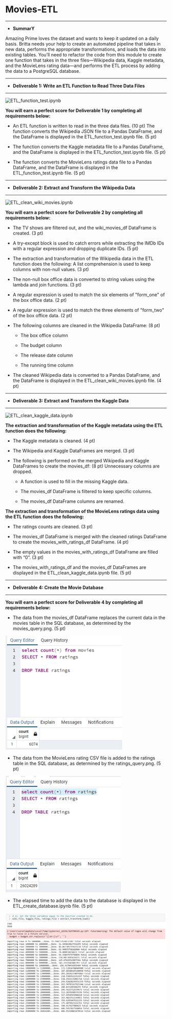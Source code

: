 # Movies-ETL

-----------------------------------

- **SummarY**

Amazing Prime loves the dataset and wants to keep it updated on a daily basis. Britta needs your help to create an automated pipeline that takes in new data, performs the appropriate transformations, and loads the data into existing tables. You’ll need to refactor the code from this module to create one function that takes in the three files—Wikipedia data, Kaggle metadata, and the MovieLens rating data—and performs the ETL process by adding the data to a PostgreSQL database.

-----------------------------------

- **Deliverable 1: Write an ETL Function to Read Three Data Files**

-----------------------------------

![ETL_function_test.ipynb](https://github.com/Bionicbabes/Movies-ETL/blob/main/ETL_function_test.ipynb)

**You will earn a perfect score for Deliverable 1 by completing all requirements below:**

-  An ETL function is written to read in the three data files. (10 pt)
The function converts the Wikipedia JSON file to a Pandas DataFrame, and the DataFrame is displayed in the ETL_function_test.ipynb file. (5 pt)

-  The function converts the Kaggle metadata file to a Pandas DataFrame, and the DataFrame is displayed in the ETL_function_test.ipynb file. (5 pt)

-  The function converts the MovieLens ratings data file to a Pandas DataFrame, and the DataFrame is displayed in the ETL_function_test.ipynb file. (5 pt)


-----------------------------------

- **Deliverable 2: Extract and Transform the Wikipedia Data**

-----------------------------------

![ETL_clean_wiki_movies.ipynb](https://github.com/Bionicbabes/Movies-ETL/blob/main/ETL_clean_wiki_movies.ipynb)

**You will earn a perfect score for Deliverable 2 by completing all requirements below:**

-  The TV shows are filtered out, and the wiki_movies_df DataFrame is created. (3 pt)

-  A try-except block is used to catch errors while extracting the IMDb IDs with a regular expression and dropping duplicate IDs. (5 pt)

-  The extraction and transformation of the Wikipedia data in the ETL function does the following:
   A list comprehension is used to keep columns with non-null values. (3 pt)
   
-  The non-null box office data is converted to string values using the lambda and join functions. (3 pt)

-  A regular expression is used to match the six elements of "form_one" of the box office data. (2 pt)

-  A regular expression is used to match the three elements of "form_two" of the box office data. (2 pt)

-  The following columns are cleaned in the Wikipedia DataFrame: (8 pt)
   
   -  The box office column
   
   -  The budget column
   
   -  The release date column
   
   -  The running time column
   
-  The cleaned Wikipedia data is converted to a Pandas DataFrame, and the DataFrame is displayed in the ETL_clean_wiki_movies.ipynb file. (4 pt)

-----------------------------------

- **Deliverable 3: Extract and Transform the Kaggle Data**

-----------------------------------

![ETL_clean_kaggle_data.ipynb](https://github.com/Bionicbabes/Movies-ETL/blob/main/ETL_clean_kaggle_data.ipynb)

**The extraction and transformation of the Kaggle metadata using the ETL function does the following:**

-  The Kaggle metadata is cleaned. (4 pt)

-  The Wikipedia and Kaggle DataFrames are merged. (3 pt)

-  The following is performed on the merged Wikipedia and Kaggle DataFrames to create the movies_df: (8 pt)
   Unnecessary columns are dropped.

   -  A function is used to fill in the missing Kaggle data.
   
   -  The movies_df DataFrame is filtered to keep specific columns.
   
   -  The movies_df DataFrame columns are renamed.
   
 **The extraction and transformation of the MovieLens ratings data using the ETL function does the following:**
   
-  The ratings counts are cleaned. (3 pt)

-  The movies_df DataFrame is merged with the cleaned ratings DataFrame to create the movies_with_ratings_df DataFrame. (4 pt)

-  The empty values in the movies_with_ratings_df DataFrame are filled with “0”. (3 pt)

-  The movies_with_ratings_df and the movies_df DataFrames are displayed in the ETL_clean_kaggle_data.ipynb file. (5 pt)

-----------------------------------

- **Deliverable 4: Create the Movie Database**

-----------------------------------

**You will earn a perfect score for Deliverable 4 by completing all requirements below:**

-  The data from the movies_df DataFrame replaces the current data in the movies table in the SQL database, as determined by the                movies_query.png. (5 pt)

![movies_query.png](https://github.com/Bionicbabes/Movies-ETL/blob/main/Reources/movies_query.png)

-  The data from the MovieLens rating CSV file is added to the ratings table in the SQL database, as determined by the ratings_query.png. (5    pt)

![ratings_query.png](https://github.com/Bionicbabes/Movies-ETL/blob/main/Reources/ratings_query.png)

-  The elapsed time to add the data to the database is displayed in the ETL_create_database.ipynb file. (5 pt)

![elapsed_time.PNG](https://github.com/Bionicbabes/Movies-ETL/blob/main/Reources/elapsed_time.PNG)









































